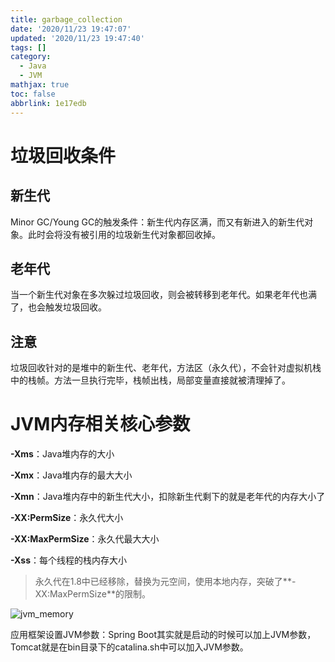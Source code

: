 ```yaml
---
title: garbage_collection
date: '2020/11/23 19:47:07'
updated: '2020/11/23 19:47:40'
tags: []
category:
  - Java
  - JVM
mathjax: true
toc: false
abbrlink: 1e17edb
---
```

# 垃圾回收条件
## 新生代
Minor GC/Young GC的触发条件：新生代内存区满，而又有新进入的新生代对象。此时会将没有被引用的垃圾新生代对象都回收掉。
<!--more-->
## 老年代

当一个新生代对象在多次躲过垃圾回收，则会被转移到老年代。如果老年代也满了，也会触发垃圾回收。

## 注意

垃圾回收针对的是堆中的新生代、老年代，方法区（永久代），不会针对虚拟机栈中的栈帧。方法一旦执行完毕，栈帧出栈，局部变量直接就被清理掉了。

# JVM内存相关核心参数

**-Xms**：Java堆内存的大小

**-Xmx**：Java堆内存的最大大小

**-Xmn**：Java堆内存中的新生代大小，扣除新生代剩下的就是老年代的内存大小了

**-XX:PermSize**：永久代大小

**-XX:MaxPermSize**：永久代最大大小

**-Xss**：每个线程的栈内存大小

> 永久代在1.8中已经移除，替换为元空间，使用本地内存，突破了**-XX:MaxPermSize**的限制。

![jvm_memory](https://cdn.jsdelivr.net/gh/JNhua/blog_images@master/img/20201029105731.jpg)

应用框架设置JVM参数：Spring Boot其实就是启动的时候可以加上JVM参数，Tomcat就是在bin目录下的catalina.sh中可以加入JVM参数。


